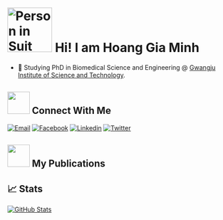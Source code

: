 <h1>
  <img src="https://raw.githubusercontent.com/Tarikul-Islam-Anik/Animated-Fluent-Emojis/master/Emojis/People%20with%20activities/Person%20in%20Suit%20Levitating%20Medium-Light%20Skin%20Tone.png" alt="Person in Suit Levitating Medium-Light Skin Tone" width="100" height="100" />
  Hi! I am Hoang Gia Minh 
</h1>

* 📖 Studying PhD in Biomedical Science and Engineering @ [Gwangju Institute of Science and Technology](https://www.gist.ac.kr/en/). 

## <img height="50" src="https://raw.githubusercontent.com/Tarikul-Islam-Anik/Animated-Fluent-Emojis/master/Emojis/Smilies/See-No-Evil%20Monkey.png"/> Connect With Me
<!-- Contacts -->
[![Email](https://img.shields.io/badge/Gmail-D14836?style=for-the-badge&logo=gmail&logoColor=white)](mailto:giaminh2022@gm.gist.ac.kr)
[![Facebook](https://img.shields.io/badge/Facebook-1877F2?style=for-the-badge&logo=facebook&logoColor=white)](https://www.facebook.com/giaminhbk/)
[![Linkedin](https://img.shields.io/badge/LinkedIn-0077B5?style=for-the-badge&logo=linkedin&logoColor=white)](https://www.linkedin.com/in/minh-hoang-gia/)
[![Twitter](https://img.shields.io/badge/Twitter-1DA1F2?style=for-the-badge&logo=twitter&logoColor=white)](https://twitter.com/giaminh9698)

## <img height="50" src="https://raw.githubusercontent.com/Tarikul-Islam-Anik/Animated-Fluent-Emojis/master/Emojis/Objects/Graduation%20Cap.png"/> My Publications

## &#x1f4c8; Stats

<a href="https://github.com/giaminhgist/giaminhgist">
  <img align="center" src="https://github-readme-stats.vercel.app/api?username=giaminhgist&show_icons=true&line_height=27&theme=radical" alt="GitHub Stats"/>
</a>
